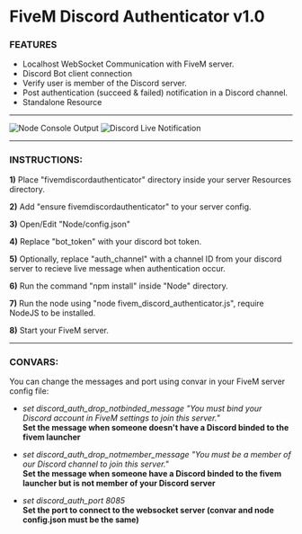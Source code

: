 # FiveM Discord Authenticator v1.0
   
### FEATURES
- Localhost WebSocket Communication with FiveM server.
- Discord Bot client connection
- Verify user is member of the Discord server.
- Post authentication (succeed & failed) notification in a Discord channel.
- Standalone Resource
   
---
  
![Node Console Output](https://i.imgur.com/SCHBhER.png)
![Discord Live Notification](https://i.imgur.com/7mvVDSS.png)
  
---
   
### INSTRUCTIONS:
   
   **1)** Place "fivemdiscordauthenticator" directory inside your server Resources directory.
   
   **2)** Add "ensure fivemdiscordauthenticator" to your server config.
   
   **3)** Open/Edit "Node/config.json"
   
   **4)** Replace "bot_token" with your discord bot token.
   
   **5)** Optionally, replace "auth_channel" with a channel ID from your discord server to recieve live message when authentication occur.
   
   **6)** Run the command "npm install" inside "Node" directory.
   
   **7)** Run the node using "node fivem_discord_authenticator.js", require NodeJS to be installed.
   
   **8)** Start your FiveM server.
   
---
   
### CONVARS:

You can change the messages and port using convar in your FiveM server config file:
   
- *set discord_auth_drop_notbinded_message "You must bind your Discord account in FiveM settings to join this server."*  
**Set the message when someone doesn't have a Discord binded to the fivem launcher**

- *set discord_auth_drop_notmember_message "You must be a member of our Discord channel to join this server."*  
**Set the message when someone have a Discord binded to the fivem launcher but is not member of your Discord server**

- *set discord_auth_port 8085*  
**Set the port to connect to the websocket server (convar and node config.json must be the same)**
   
